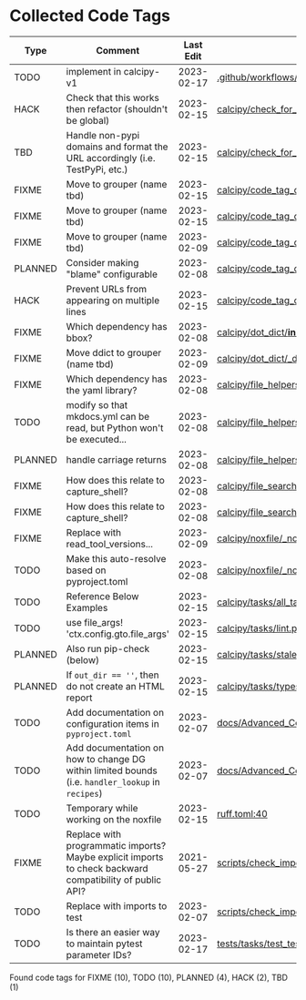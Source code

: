 # Collected Code Tags

| Type    | Comment                                                                                                  | Last Edit   | Source File                                                                                                                                                                                                                |
|---------|----------------------------------------------------------------------------------------------------------|-------------|----------------------------------------------------------------------------------------------------------------------------------------------------------------------------------------------------------------------------|
| TODO    | implement in calcipy-v1                                                                                  | 2023-02-17  | [.github/workflows/update_docs.yml:36](https://github.com/KyleKing/calcipy/blame/725f084f7e05dc48411c0f36cc10d0e85cad8db2/.github/workflows/update_docs.yml#L36)                                                           |
| HACK    | Check that this works then refactor (shouldn't be global)                                                | 2023-02-15  | [calcipy/check_for_stale_packages/_check_for_stale_packages.py:50](https://github.com/KyleKing/calcipy/blame/a77ee851ac5c6631b011e8a3239b804e1290eba6/calcipy/check_for_stale_packages/_check_for_stale_packages.py#L50)   |
| TBD     | Handle non-pypi domains and format the URL accordingly (i.e. TestPyPi, etc.)                             | 2023-02-15  | [calcipy/check_for_stale_packages/_check_for_stale_packages.py:178](https://github.com/KyleKing/calcipy/blame/a77ee851ac5c6631b011e8a3239b804e1290eba6/calcipy/check_for_stale_packages/_check_for_stale_packages.py#L176) |
| FIXME   | Move to grouper (name tbd)                                                                               | 2023-02-15  | [calcipy/code_tag_collector/_collector.py:16](https://github.com/KyleKing/calcipy/blame/a83f1a1bd3ba53e75c1df7acaf4a007645d14705/calcipy/code_tag_collector/_collector.py#L16)                                             |
| FIXME   | Move to grouper (name tbd)                                                                               | 2023-02-15  | [calcipy/code_tag_collector/_collector.py:17](https://github.com/KyleKing/calcipy/blame/a83f1a1bd3ba53e75c1df7acaf4a007645d14705/calcipy/code_tag_collector/_collector.py#L17)                                             |
| FIXME   | Move to grouper (name tbd)                                                                               | 2023-02-09  | [calcipy/code_tag_collector/_collector.py:20](https://github.com/KyleKing/calcipy/blame/d8711105a1240df7eafd737834af9f5928474fbe/calcipy/code_tag_collector/_collector.py#L16)                                             |
| PLANNED | Consider making "blame" configurable                                                                     | 2023-02-08  | [calcipy/code_tag_collector/_collector.py:195](https://github.com/KyleKing/calcipy/blame/36798d3196b2e161c1c9085f2536f77f12c7ed23/calcipy/code_tag_collector/_collector.py#L193)                                           |
| HACK    | Prevent URLs from appearing on multiple lines                                                            | 2023-02-15  | [calcipy/code_tag_collector/_collector.py:232](https://github.com/KyleKing/calcipy/blame/f33a80e423c18b742d2b8c3fb73e2481e66d4afe/calcipy/code_tag_collector/_collector.py#L230)                                           |
| FIXME   | Which dependency has bbox?                                                                               | 2023-02-08  | [calcipy/dot_dict/__init__.py:4](https://github.com/KyleKing/calcipy/blame/36798d3196b2e161c1c9085f2536f77f12c7ed23/calcipy/dot_dict/__init__.py#L4)                                                                       |
| FIXME   | Move ddict to grouper (name tbd)                                                                         | 2023-02-09  | [calcipy/dot_dict/_dot_dict.py:3](https://github.com/KyleKing/calcipy/blame/d8711105a1240df7eafd737834af9f5928474fbe/calcipy/dot_dict/_dot_dict.py#L3)                                                                     |
| FIXME   | Which dependency has the yaml library?                                                                   | 2023-02-08  | [calcipy/file_helpers.py:97](https://github.com/KyleKing/calcipy/blame/36798d3196b2e161c1c9085f2536f77f12c7ed23/calcipy/file_helpers.py#L95)                                                                               |
| TODO    | modify so that mkdocs.yml can be read, but Python won't be executed...                                   | 2023-02-08  | [calcipy/file_helpers.py:100](https://github.com/KyleKing/calcipy/blame/36798d3196b2e161c1c9085f2536f77f12c7ed23/calcipy/file_helpers.py#L98)                                                                              |
| PLANNED | handle carriage returns                                                                                  | 2023-02-08  | [calcipy/file_helpers.py:167](https://github.com/KyleKing/calcipy/blame/36798d3196b2e161c1c9085f2536f77f12c7ed23/calcipy/file_helpers.py#L165)                                                                             |
| FIXME   | How does this relate to capture_shell?                                                                   | 2023-02-08  | [calcipy/file_search.py:8](https://github.com/KyleKing/calcipy/blame/36798d3196b2e161c1c9085f2536f77f12c7ed23/calcipy/file_search.py#L9)                                                                                   |
| FIXME   | How does this relate to capture_shell?                                                                   | 2023-02-08  | [calcipy/file_search.py:9](https://github.com/KyleKing/calcipy/blame/36798d3196b2e161c1c9085f2536f77f12c7ed23/calcipy/file_search.py#L10)                                                                                  |
| FIXME   | Replace with read_tool_versions...                                                                       | 2023-02-09  | [calcipy/noxfile/_noxfile.py:62](https://github.com/KyleKing/calcipy/blame/0dbf841e8dfba879a9f285dc62d56ee9531c5d59/calcipy/dev/noxfile/_noxfile.py#L68)                                                                   |
| TODO    | Make this auto-resolve based on pyproject.toml                                                           | 2023-02-08  | [calcipy/noxfile/_noxfile.py:69](https://github.com/KyleKing/calcipy/blame/36798d3196b2e161c1c9085f2536f77f12c7ed23/calcipy/dev/noxfile/_noxfile.py#L68)                                                                   |
| TODO    | Reference Below Examples                                                                                 | 2023-02-15  | [calcipy/tasks/all_tasks.py:49](https://github.com/KyleKing/calcipy/blame/a0ec22ba459195db0c71e1aff12c7aa9caba6b43/calcipy/tasks/all_tasks.py#L17)                                                                         |
| TODO    | use file_args! 'ctx.config.gto.file_args'                                                                | 2023-02-15  | [calcipy/tasks/lint.py:34](https://github.com/KyleKing/calcipy/blame/6e4cb15bd1cdff319a384ef1ef1953bc1bfd41e0/calcipy/tasks/lint.py#L37)                                                                                   |
| PLANNED | Also run pip-check (below)                                                                               | 2023-02-15  | [calcipy/tasks/stale.py:23](https://github.com/KyleKing/calcipy/blame/a77ee851ac5c6631b011e8a3239b804e1290eba6/calcipy/tasks/stale.py#L34)                                                                                 |
| PLANNED | If `out_dir == ''`, then do not create an HTML report                                                    | 2023-02-15  | [calcipy/tasks/types.py:44](https://github.com/KyleKing/calcipy/blame/a0ec22ba459195db0c71e1aff12c7aa9caba6b43/calcipy/tasks/types.py#L51)                                                                                 |
| TODO    | Add documentation on configuration items in `pyproject.toml`                                             | 2023-02-07  | [docs/Advanced_Configuration.md:3](https://github.com/KyleKing/calcipy/blame/fbb3854ae4651694344226b824657fc73ef0c737/docs/Advanced_Configuration.md#L3)                                                                   |
| TODO    | Add documentation on how to change DG within limited bounds (i.e. `handler_lookup` in `recipes`)         | 2023-02-07  | [docs/Advanced_Configuration.md:4](https://github.com/KyleKing/calcipy/blame/fbb3854ae4651694344226b824657fc73ef0c737/docs/Advanced_Configuration.md#L4)                                                                   |
| TODO    | Temporary while working on the noxfile                                                                   | 2023-02-15  | [ruff.toml:40](https://github.com/KyleKing/calcipy/blame/6e4cb15bd1cdff319a384ef1ef1953bc1bfd41e0/ruff.toml#L38)                                                                                                           |
| FIXME   | Replace with programmatic imports? Maybe explicit imports to check backward compatibility of public API? | 2021-05-27  | [scripts/check_imports.py:7](https://github.com/KyleKing/calcipy/blame/ac4e3e2887a77953237e498b9d1fba750be49c7e/scripts/check_imports.py#L7)                                                                               |
| TODO    | Replace with imports to test                                                                             | 2023-02-07  | [scripts/check_imports.py:14](https://github.com/KyleKing/calcipy/blame/4187206c32b51e70f073c704305e798165631c74/scripts/check_imports.py#L14)                                                                             |
| TODO    | Is there an easier way to maintain pytest parameter IDs?                                                 | 2023-02-17  | [tests/tasks/test_test.py:11](https://github.com/KyleKing/calcipy/blame/785b9d1c3afda6fc5a2e46f2bc7d41ed2614da09/tests/tasks/test_test.py#L11)                                                                             |

Found code tags for FIXME (10), TODO (10), PLANNED (4), HACK (2), TBD (1)

<!-- calcipy:skip_tags -->
